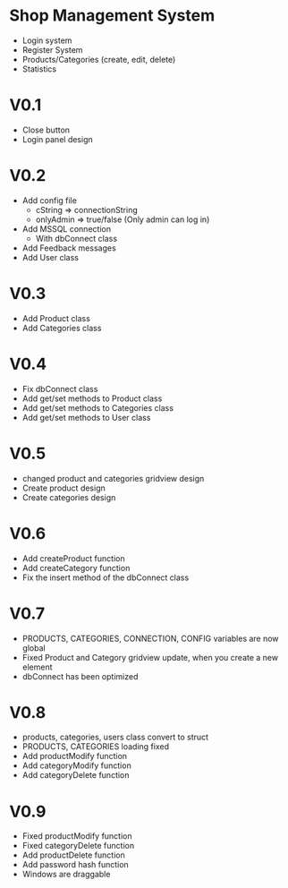 # Shop Management System
  - Login system
  - Register System
  - Products/Categories  (create, edit, delete)
  - Statistics

# V0.1
  - Close button
  - Login panel design

# V0.2
  - Add config file
    - cString => connectionString
    - onlyAdmin => true/false (Only admin can log in)
  - Add MSSQL connection
    - With dbConnect class
  - Add Feedback messages
  - Add User class

# V0.3
  - Add Product class
  - Add Categories class

# V0.4
  - Fix dbConnect class
  - Add get/set methods to Product class
  - Add get/set methods to Categories class
  - Add get/set methods to User class

# V0.5
  - changed product and categories gridview design
  - Create product design
  - Create categories design

# V0.6
  - Add createProduct function
  - Add createCategory function
  - Fix the insert method of the dbConnect class

# V0.7
  - PRODUCTS, CATEGORIES, CONNECTION, CONFIG variables are now global
  - Fixed Product and Category gridview update, when you create a new element
  - dbConnect has been optimized

# V0.8
  - products, categories, users class convert to struct
  - PRODUCTS, CATEGORIES loading fixed
  - Add productModify function
  - Add categoryModify function
  - Add categoryDelete function

# V0.9
  - Fixed productModify function
  - Fixed categoryDelete function
  - Add productDelete function
  - Add password hash function
  - Windows are draggable
